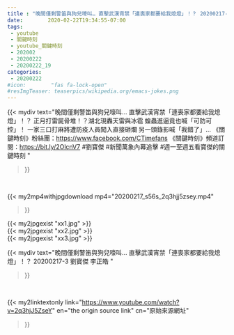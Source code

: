 ```yaml
---
title : "晚間僅剩警笛與狗兒嚎叫… 直擊武漢宵禁「連喪家都要給我熄燈」！？ 20200217-3 劉寶傑 李正皓 "
date:        2020-02-22T19:34:55-07:00
tags:
 - youtube
 - 關鍵時刻
 - youtube_關鍵時刻
 - 202002
 - 20200222
 - 20200222_19
categories:
 - 20200222
#icon:        "fas fa-lock-open"
#resImgTeaser: teaserpics/wikipedia.org/emacs-jokes.png
---
```


{{< mydiv text="晚間僅剩警笛與狗兒嚎叫… 直擊武漢宵禁「連喪家都要給我熄燈」！？ 正月打雷屍骨堆！？湖北現轟天雷與冰雹 蝗蟲進逼竟也喊「可防可控」！ 一家三口打麻將遭防疫人員闖入直接砸爛 另一頭錄影喊「我錯了」…  《關鍵時刻》粉絲團：https://www.facebook.com/CTimefans 《關鍵時刻》頻道訂閱：https://bit.ly/2OlcnV7  #劉寶傑 #新聞萬象內幕追擊 #週一至週五看寶傑的關鍵時刻 "
>}}
<br>


{{< my2mp4withjpgdownload mp4="20200217_s56s_2q3hjj5zsey.mp4"
>}}

{{< my2jpgexist "xx1.jpg" >}}<br>
{{< my2jpgexist "xx2.jpg" >}}<br>
{{< my2jpgexist "xx3.jpg" >}}<br>



{{< mydiv text="晚間僅剩警笛與狗兒嚎叫… 直擊武漢宵禁「連喪家都要給我熄燈」！？ 20200217-3 劉寶傑 李正皓 "
>}}
<br>

{{< my2linktextonly link="https://www.youtube.com/watch?v=2q3hjJ5ZseY"
en="the origin source link" cn="原始來源網址"
>}}


<br>

